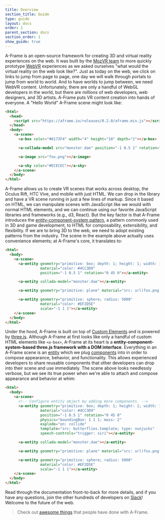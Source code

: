 ```yaml
---
title: Overview
section_title: Guide
type: guide
layout: docs
order: 1
parent_section: docs
section_order: 1
show_guide: true
---
```


A-Frame is an open-source framework for creating 3D and virtual reality experiences on the web. It was built by the [MozVR team][mozvr] to more quickly prototype [WebVR][webvr] experiences as we asked ourselves "what would the virtual reality on the web look like?". Just as today on the web, we click on links to jump from page to page, one day we will walk through portals to jump from world to world. And to have worlds to jump between, we need WebVR content. Unfortunately, there are only a handful of WebGL developers in the world, but there are *millions* of web developers, web designers, and 3D artists. A-Frame puts VR content creation into hands of everyone. A "Hello World" A-Frame scene might look like:

```html
<html>
  <head>
    <script src="https://aframe.io/releases/0.2.0/aframe.min.js"></script>
  </head>
  <body>
    <a-scene>
      <a-box color="#6173F4" width="4" height="10" depth="2"></a-box>

      <a-collada-model src="monster.dae" position="-1 0.5 1" rotation="0 45 0 "></a-collada-model>

      <a-image src="fox.png"></a-image>

      <a-sky color="#ECECEC"></a-sky>
    </a-scene>
  </body>
</html>
```

A-Frame allows us to create VR scenes that works across desktop, the Oculus Rift, HTC Vive, and mobile with just HTML. We can drop in the library and have a VR scene running in just a few lines of markup. Since it based on HTML, we can manipulate scenes with JavaScript like we would with normal HTML elements, and we can continue using our favorite JavaScript libraries and frameworks (e.g., d3, React). But the key factor is that A-Frame introduces the [entity-component-system pattern][ecs], a pattern commonly used in 3D and game development, to HTML for composability, extensibility, and flexibility. If we are to bring 3D to the web, we need to adopt existing patterns from the industry. The scene in the example above actually uses convenience elements; at A-Frame's core, it translates to:

```html
<html>
  <body>
    <a-scene>
      <a-entity geometry="primitive: box; depth: 1; height: 1; width: 1"
                material="color: #4CC3D9"
                position="-1 0.5 1" rotation="0 45 0"></a-entity>

      <a-entity collada-model="monster.dae"></a-entity>

      <a-entity geometry="primitive: plane" material="src: url(fox.png)"></a-entity>

      <a-entity geometry="primitive: sphere; radius: 5000"
                material="color: #EF2D5E"
                scale="-1 1 1"></a-entity>
    </a-scene>
  </body>
</html>
```

Under the hood, A-Frame is built on top of [Custom Elements][custom] and is powered by [three.js][three]. Although A-Frame at first looks like only a handful of custom HTML elements like `<a-box>`, A-Frame at its heart is a **entity-component-system-based three.js framework with a DOM interface**. Everything in an A-Frame scene is an [entity][entity] which we plug [components][component] into in order to compose appearance, behavior, and functionality. This allows experienced developers to share reusable components that other developers can drop into their scene and use immediately. The scene above looks needlessly verbose, but we see its true power when we're able to attach and compose appearance and behavior at whim:

```html
<html>
  <body>
    <a-scene>
      <!-- Configure entity object by adding more components. -->
      <a-entity geometry="primitive: box; depth: 1; height: 1; width: 1"
                material="color: #4CC3D9"
                position="-1 0.5 1" rotation="0 45 0"
                physics="boundingBox: 1 1 1; mass: 2"
                explode="on: collide"
                template="src: butterflies.template; type: nunjucks"
                speech-controls="trigger: siri"></a-entity>

      <a-entity collada-model="monster.dae"></a-entity>

      <a-entity geometry="primitive: plane" material="src: url(fox.png)"></a-entity>

      <a-entity geometry="primitive: sphere; radius: 5000"
                material="color: #EF2D5E"
                scale="-1 1 1"></a-entity>
    </a-scene>
  </body>
</html>
```

Read through the documentation front-to-back for more details, and if you have any questions, join the other hundreds of developers on [Slack][slack]! Welcome to the future of the web.

> Check out [awesome things][awesome] that people have done with A-Frame.

[awesome]: https://github.com/aframevr/awesome-aframe
[component]: ../core/component.md
[custom]: https://developer.mozilla.org/en-US/docs/Web/Web_Components/Custom_Elements
[ecs]: ../core/index.md
[entity]: ../core/entity.md
[mozvr]: http://mozvr.com
[slack]: https://aframevr-slack.herokuapp.com/
[three]: http://threejs.org/
[webvr]: http://mozvr.com/#start
